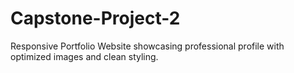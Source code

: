 # Capstone-Project-2
Responsive Portfolio Website showcasing professional profile with optimized images and clean styling.
